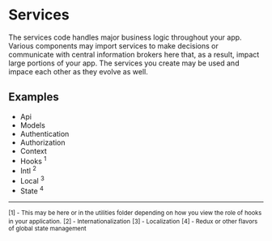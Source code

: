 # Services

The services code handles major business logic throughout your app. Various components may import services to make decisions or communicate with central information brokers here that, as a result, impact large portions of your app. The services you create may be used and impace each other as they evolve as well.

## Examples
* Api
* Models
* Authentication
* Authorization
* Context
* Hooks <sup>1</sup>
* Intl <sup>2</sup>
* Local <sup>3</sup>
* State <sup>4</sup>

<hr/>

<small>[1] - This may be here or in the utilities folder depending on how you view the role of hooks in your application.</small>
<small>[2] - Internationalization</small>
<small>[3] - Localization</small>
<small>[4] - Redux or other flavors of global state management</small>
